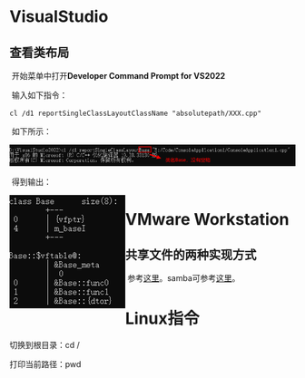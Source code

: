 # VisualStudio

## 查看类布局

​	开始菜单中打开**Developer Command Prompt for VS2022**

​	输入如下指令：

```shell
cl /d1 reportSingleClassLayoutClassName "absolutepath/XXX.cpp"
```

​	如下所示：

<img src="./pic/vs_pic_0.png" alt="vs_pic_0" style="zoom:100%;" />

​	得到输出：

<img src="./pic/vs_pic_1.png" alt="vs_pic_1" style="zoom:100%;" align="left"/>

# VMware Workstation

## 共享文件的两种实现方式

​	参考[这里](https://zhuanlan.zhihu.com/p/42203768)。samba可参考[这里](https://blog.csdn.net/qq_44078824/article/details/119847027)。

# Linux指令

切换到根目录：cd /

打印当前路径：pwd





